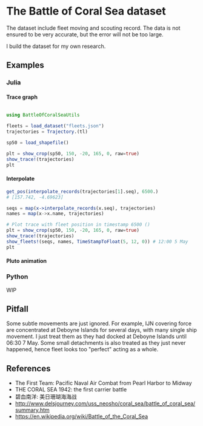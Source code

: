 # The Battle of Coral Sea dataset

The dataset include fleet moving and scouting record. The data is not ensured to be very accurate, but the error will not be too large.

I build the dataset for my own research.

## Examples

### Julia

#### Trace graph

```julia

using BattleOfCoralSeaUtils

fleets = load_dataset("fleets.json")
trajectories = Trajectory.(tl)

sp50 = load_shapefile()

plt = show_crop(sp50, 150, -20, 165, 0, raw=true)
show_trace!(trajectories)
plt
```

#### Interpolate

```julia
get_pos(interpolate_records(trajectories[1].seq), 6500.)
# [157.742, -4.69623]

seqs = map(x->interpolate_records(x.seq), trajectories)
names = map(x->x.name, trajectories)

# Plot trace with fleet position in timestamp 6500 ()
plt = show_crop(sp50, 150, -20, 165, 0, raw=true)
show_trace!(trajectories)
show_fleets!(seqs, names, TimeStampToFloat(5, 12, 0)) # 12:00 5 May
plt
```

#### Pluto animation

### Python

WIP

## Pitfall

Some subtle movements are just ignored. For example, IJN covering force are concentrated at Deboyne Islands for several days, with many single ship movement. I just treat them as they had docked at Deboyne Islands until 06:30 7 May. Some small detachments is also treated as they just never happened, hence fleet looks too "perfect" acting as a whole.

## References

* The First Team: Pacific Naval Air Combat from Pearl Harbor to Midway
* THE CORAL SEA 1942: the first carrier battle
* 碧血南洋: 美日珊瑚海海战
* http://www.delsjourney.com/uss_neosho/coral_sea/battle_of_coral_sea/summary.htm
* https://en.wikipedia.org/wiki/Battle_of_the_Coral_Sea
